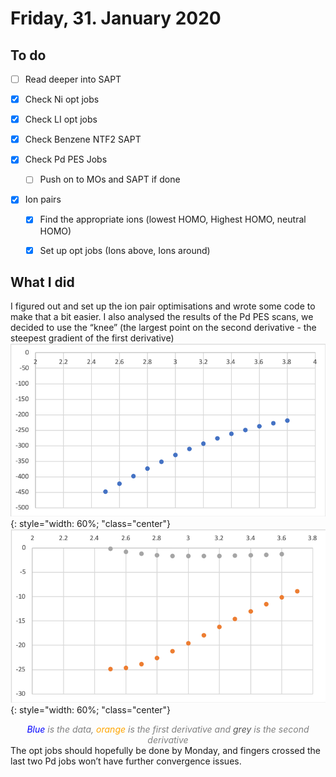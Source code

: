 #  Friday, 31. January 2020

## To do

* [ ] Read deeper into SAPT

* [x] Check Ni opt jobs

* [x] Check LI opt jobs

* [x] Check Benzene NTF2 SAPT

* [x] Check Pd PES Jobs

  * [ ] Push on to MOs and SAPT if done

* [x] Ion pairs

  * [x] Find the appropriate ions (lowest HOMO, Highest HOMO, neutral HOMO)
  * [x] Set up opt jobs (Ions above, Ions around)

  

## What I did

I figured out and set up the ion pair optimisations and wrote some code to make that a bit easier. I also analysed the results of the Pd PES scans, we decided to use the “knee” (the largest point on the second derivative - the steepest gradient of the first derivative)![!](01.31-1.png){: style="width: 60%; "class="center"}![!](01.31-2.png){: style="width: 60%; "class="center"}

<center style="color: grey;"><i><span style="color: blue;">Blue</span> is the data, <span style="color: orange;">orange</span> is the first derivative and <span style="color: #555555;">grey</span> is the second derivative</i></center>
The opt jobs should hopefully be done by Monday, and fingers crossed the last two Pd jobs won’t have further convergence issues.
